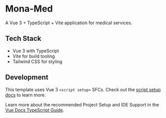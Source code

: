 # Mona-Med

A Vue 3 + TypeScript + Vite application for medical services.

## Tech Stack

- Vue 3 with TypeScript
- Vite for build tooling
- Tailwind CSS for styling

## Development

This template uses Vue 3 `<script setup>` SFCs. Check out the [script setup docs](https://v3.vuejs.org/api/sfc-script-setup.html#sfc-script-setup) to learn more.

Learn more about the recommended Project Setup and IDE Support in the [Vue Docs TypeScript Guide](https://vuejs.org/guide/typescript/overview.html#project-setup).
